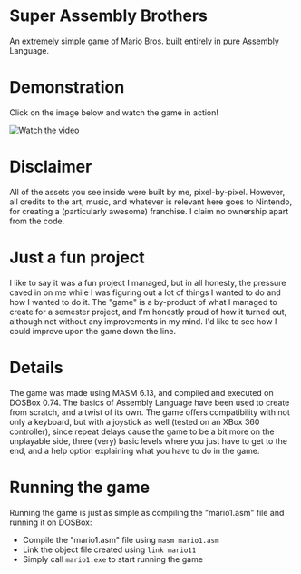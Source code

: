 # Super Assembly Brothers
An extremely simple game of Mario Bros. built entirely in pure Assembly Language.

# Demonstration
Click on the image below and watch the game in action!

[![Watch the video](https://i9.ytimg.com/vi/WXhxAhiA3co/mqdefault.jpg?v=63220c93&sqp=CMCaiJkG&rs=AOn4CLBArT84beTaEN_htoLoJagJRENmeg)](https://youtu.be/WXhxAhiA3co)

# Disclaimer
All of the assets you see inside were built by me, pixel-by-pixel. However, all credits to the art, music, and whatever is relevant here goes to Nintendo, for creating a (particularly awesome) franchise. I claim no ownership apart from the code.

# Just a fun project
I like to say it was a fun project I managed, but in all honesty, the pressure caved in on me while I was figuring out a lot of things I wanted to do and how I wanted to do it. The "game" is a by-product of what I managed to create for a semester project, and I'm honestly proud of how it turned out, although not without any improvements in my mind. I'd like to see how I could improve upon the game down the line.

# Details
The game was made using MASM 6.13, and compiled and executed on DOSBox 0.74. The basics of Assembly Language have been used to create from scratch, and a twist of its own.
The game offers compatibility with not only a keyboard, but with a joystick as well (tested on an XBox 360 controller), since repeat delays cause the game to be a bit more on the unplayable side, three (very) basic levels where you just have to get to the end, and a help option explaining what you have to do in the game.

# Running the game
Running the game is just as simple as compiling the "mario1.asm" file and running it on DOSBox:
- Compile the "mario1.asm" file using `masm mario1.asm`
- Link the object file created using `link mario11`
- Simply call `mario1.exe` to start running the game

